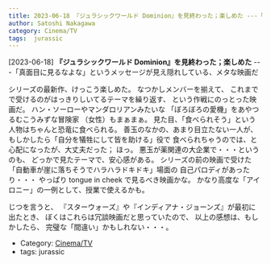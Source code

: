 ```yaml
---
title: 2023-06-18 『ジュラシックワールド Dominion』を見終わった；楽しめた ---「真面目に見るなよな」というメッセージが見え隠れしている、メタな映画だ
author: Satoshi Nakagawa
category: Cinema/TV
tags:  jurassic
---
```


[2023-06-18] **『ジュラシックワールド Dominion』を見終わった；楽しめた**  ---「真面目に見るなよな」というメッセージが見え隠れしている、メタな映画だ

シリーズの最新作、けっこう楽しめた。
なつかしメンバーを揃えて、
これまでで受けるのがはっきりしいてるテーマを繰り返す、
という作戦にのっとった映画だ。
ハン・ソーローやマンダロリアンみたいな
「ぼろぼろの愛機」をあやつるむこうみずな冒険家
（女性）もまぁまぁ。
見た目、「食べられそう」という人物はちゃんと恐竜に食べられる。
善玉のなかの、あまり目立たない一人が、
もしかしたら「自分を犠牲にして皆を助ける」役で
食べられちゃうのでは、と心配になったが、大丈夫だった；
ほっ。
悪玉が薬関連の大企業で・・・というのも、
どっかで見たテーマで、安心感がある。
シリーズの前の映画で受けた
「自動車が崖に落ちそうでハラハラドキドキ」場面の
自己パロディがあったり・・・
やっぱり tongue in cheek で見るべき映画かな。
かなり高度な「アイロニー」の一例として、授業で使えるかも。

 じつを言うと、
『スターウォーズ』や『インディアナ・ジョーンズ』が最初に出たとき、
ぼくはこれらは冗談映画だと思っていたので、
以上の感想は、もしかしたら、
完璧な「間違い」かもしれない・・・。

- Category: [Cinema/TV](https://merapano.github.io/categories.html#Cinema/TV)
- tags:  jurassic
